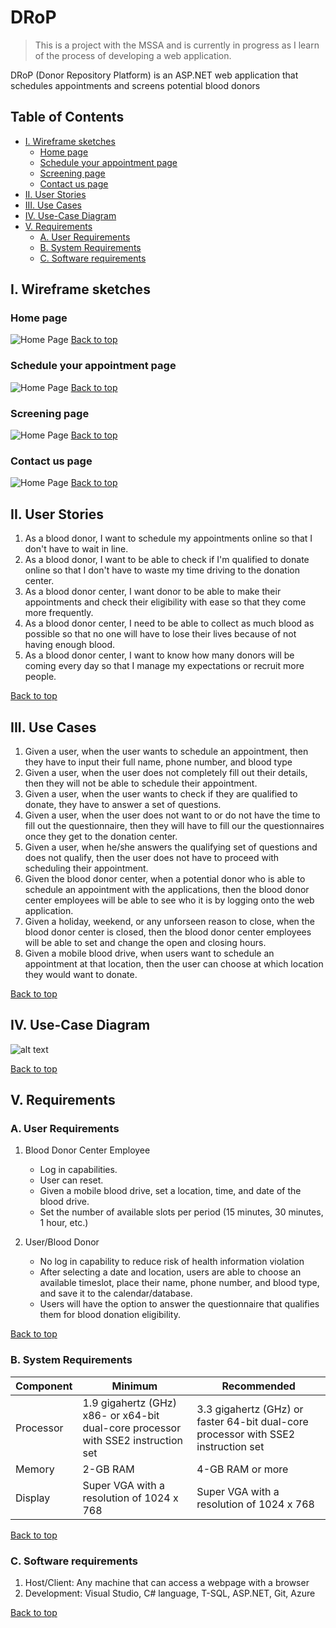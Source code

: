 # DRoP
> This is a project with the MSSA and is currently in progress as I learn of the process of developing a web application.
> 
DRoP (Donor Repository Platform) is an ASP.NET web application that schedules appointments and screens potential blood donors

## Table of Contents
  * [I. Wireframe sketches](#i-wireframe-sketches)
    + [Home page](#home-page)
    + [Schedule your appointment page](#schedule-your-appointment-page)
    + [Screening page](#screening-page)
    + [Contact us page](#contact-us-page)
  * [II. User Stories](#ii-user-stories)
  * [III. Use Cases](#iii-use-cases)
  * [IV. Use-Case Diagram](#iv-use-case-diagram)
  * [V. Requirements](#v-requirements)
    + [A. User Requirements](#a-user-requirements)
    + [B. System Requirements](#b-system-requirements)
    + [C. Software requirements](#c-software-requirements)

## I. Wireframe sketches

### Home page
![Home Page](Wireframe/WebPageHome.png)
[Back to top](#table-of-contents)

### Schedule your appointment page
![Home Page](Wireframe/WebPageScheduler.png)
[Back to top](#table-of-contents)

### Screening page
![Home Page](Wireframe/WebPageScreener.png)
[Back to top](#table-of-contents)

### Contact us page
![Home Page](Wireframe/WebPageContactUs.png)
[Back to top](#table-of-contents)

## II. User Stories

1. As a blood donor, I want to schedule my appointments online so that I don't have to wait in line.
2. As a blood donor, I want to be able to check if I'm qualified to donate online so that I don't have to waste my time driving to the donation center.
3. As a blood donor center, I want donor to be able to make their appointments and check their eligibility with ease so that they come more frequently.
4. As a blood donor center, I need to be able to collect as much blood as possible so that no one will have to lose their lives because of not having enough blood.
5. As a blood donor center, I want to know how many donors will be coming every day so that I manage my expectations or recruit more people.

[Back to top](#table-of-contents)

## III. Use Cases

1. Given a user, when the user wants to schedule an appointment, then they have to input their full name, phone number, and blood type
2. Given a user, when the user does not completely fill out their details, then they will not be able to schedule their appointment.
3. Given a user, when the user wants to check if they are qualified to donate, they have to answer a set of questions.
4. Given a user, when the user does not want to or do not have the time to fill out the questionnaire, then they will have to fill our the questionnaires once they get to the donation center.
5. Given a user, when he/she answers the qualifying set of questions and does not qualify, then the user does not have to proceed with scheduling their appointment.
6. Given the blood donor center, when a potential donor who is able to schedule an appointment with the applications, then the blood donor center employees will be able to see who it is by logging onto the web application.
7. Given a holiday, weekend, or any unforseen reason to close, when the blood donor center is closed, then the blood donor center employees will be able to set and change the open and closing hours.
8. Given a mobile blood drive, when users want to schedule an appointment at that location, then the user can choose at which location they would want to donate.

[Back to top](#table-of-contents)

## IV. Use-Case Diagram
![alt text](https://github.com/hgotia/DRoP/blob/main/Requirements/UMLDrop.jpg)

[Back to top](#table-of-contents)
   
## V. Requirements

### A. User Requirements
1. Blood Donor Center Employee
    + Log in capabilities.
    + User can reset.
    + Given a mobile blood drive, set a location, time, and date of the blood drive.
    + Set the number of available slots per period (15 minutes, 30 minutes, 1 hour, etc.)
    
2. User/Blood Donor
    + No log in capability to reduce risk of health information violation
    + After selecting a date and location, users are able to choose an available timeslot, place their name, phone number, and blood type, and save it to the calendar/database.
    + Users will have the option to answer the questionnaire that qualifies them for blood donation eligibility.

[Back to top](#table-of-contents)

### B. System Requirements
| Component | Minimum | Recommended |
| --------- | ------- | ----------- |
| Processor | 1.9 gigahertz (GHz) x86- or x64-bit dual-core processor with SSE2 instruction set | 3.3 gigahertz (GHz) or faster 64-bit dual-core processor with SSE2 instruction set
| Memory | 2-GB RAM | 4-GB RAM or more |
| Display | Super VGA with a resolution of 1024 x 768 | Super VGA with a resolution of 1024 x 768 |

[Back to top](#table-of-contents)

### C. Software requirements
1. Host/Client: Any machine that can access a webpage with a browser
2. Development: Visual Studio, C# language, T-SQL, ASP.NET, Git, Azure

[Back to top](#table-of-contents)
